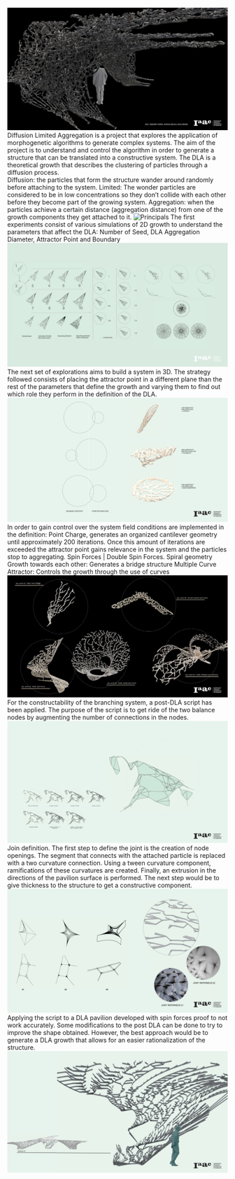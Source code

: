 ![Principals](./doc/Presentation/00.jpg)
Diffusion Limited Aggregation is a project that explores the application of morphogenetic algorithms to generate complex systems. The aim of the project is to understand and control the algorithm in order to generate a structure that can be translated into a constructive system.
The DLA is a theoretical growth that describes the clustering of particles through a diffusion process.  
Diffusion: the particles that form the structure wander around randomly before attaching to the system.
Limited: The wonder particles are considered to be in low concentrations so they don’t collide with each other before they become part of the growing system.
Aggregation: when the particles achieve a certain distance (aggregation distance) from one of the growth components they get attached to it.
![Principals](./doc/Presentation/01.jpg)
The first experiments consist of various simulations of 2D growth to understand the parameters that affect the DLA: Number of Seed, DLA Aggregation Diameter, Attractor Point and Boundary
![Principals](./doc/Presentation/02.jpg)
The next set of explorations aims to build a system in 3D. The strategy followed consists of placing the attractor point in a different plane than the rest of the parameters that define the growth and varying them to find out which role they perform in the definition of the DLA.
![Principals](./doc/Presentation/03.jpg)
In order to gain control over the system field conditions are implemented in the definition:
Point Charge, generates an organized cantilever geometry until approximately 200 iterations. Once this amount of iterations are exceeded the attractor point gains relevance in the system and the particles stop to aggregating.
Spin Forces | Double Spin Forces. Spiral geometry
Growth towards each other: Generates a bridge structure
Multiple Curve Attractor: Controls the growth through the use of curves
![Principals](./doc/Presentation/04.jpg)
For the constructability of the branching system, a post-DLA script has been applied. The purpose of the script is to get ride of the two balance nodes by augmenting the number of connections in the nodes.
![Principals](./doc/Presentation/05.jpg)
Join definition. The first step to define the joint is the creation of node openings. The segment that connects with the attached particle is replaced with a two curvature connection. Using a tween curvature component, ramifications of these curvatures are created. Finally, an extrusion in the directions of the pavilion surface is performed. The next step would be to give thickness to the structure to get a constructive component.
![Principals](./doc/Presentation/06.jpg)
Applying the script to a DLA pavilion developed with spin forces proof to not work accurately. Some modifications to the post DLA can be done to try to improve the shape obtained. However, the best approach would be to generate a DLA growth that allows for an easier rationalization of the structure.
![Principals](./doc/Presentation/07.jpg)

